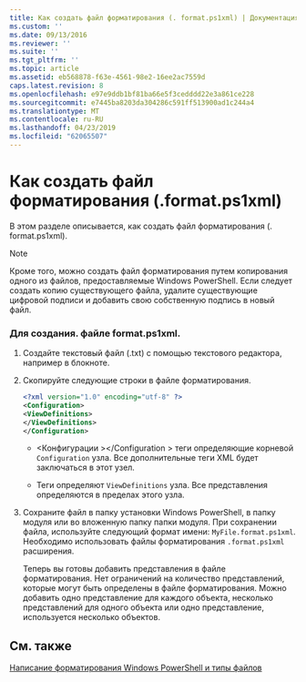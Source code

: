 ```yaml
---
title: Как создать файл форматирования (. format.ps1xml) | Документация Майкрософт
ms.custom: ''
ms.date: 09/13/2016
ms.reviewer: ''
ms.suite: ''
ms.tgt_pltfrm: ''
ms.topic: article
ms.assetid: eb568878-f63e-4561-98e2-16ee2ac7559d
caps.latest.revision: 8
ms.openlocfilehash: e97e9ddb1bf81ba66e5f3cedddd22e3a861ce228
ms.sourcegitcommit: e7445ba8203da304286c591ff513900ad1c244a4
ms.translationtype: MT
ms.contentlocale: ru-RU
ms.lasthandoff: 04/23/2019
ms.locfileid: "62065507"
---
```

# <a name="how-to-create-a-formatting-file-formatps1xml"></a>Как создать файл форматирования (.format.ps1xml)

В этом разделе описывается, как создать файл форматирования (. format.ps1xml).

> [!NOTE]
> Кроме того, можно создать файл форматирования путем копирования одного из файлов, предоставляемые Windows PowerShell. Если следует создать копию существующего файла, удалите существующие цифровой подписи и добавить свою собственную подпись в новый файл.

### <a name="to-create-a-formatps1xml-file"></a>Для создания. файле format.ps1xml.

1. Создайте текстовый файл (.txt) с помощью текстового редактора, например в блокноте.

2. Скопируйте следующие строки в файле форматирования.

   ```xml
   <?xml version="1.0" encoding="utf-8" ?>
   <Configuration>
   <ViewDefinitions>
   </ViewDefinitions>
   </Configuration>
   ```

   - \<Конфигурации >\</Configuration > теги определяющие корневой `Configuration` узла. Все дополнительные теги XML будет заключаться в этот узел.

   - <ViewDefinitions> </ViewDefinitions> Теги определяют `ViewDefinitions` узла. Все представления определяются в пределах этого узла.

3. Сохраните файл в папку установки Windows PowerShell, в папку модуля или во вложенную папку папки модуля. При сохранении файла, используйте следующий формат имени: `MyFile.format.ps1xml`. Необходимо использовать файлы форматирования `.format.ps1xml` расширения.

   Теперь вы готовы добавить представления в файле форматирования. Нет ограничений на количество представлений, которые могут быть определены в файле форматирования. Можно добавить одно представление для каждого объекта, несколько представлений для одного объекта или одно представление, используется несколько объектов.

## <a name="see-also"></a>См. также

[Написание форматирования Windows PowerShell и типы файлов](./writing-a-powershell-formatting-file.md)
